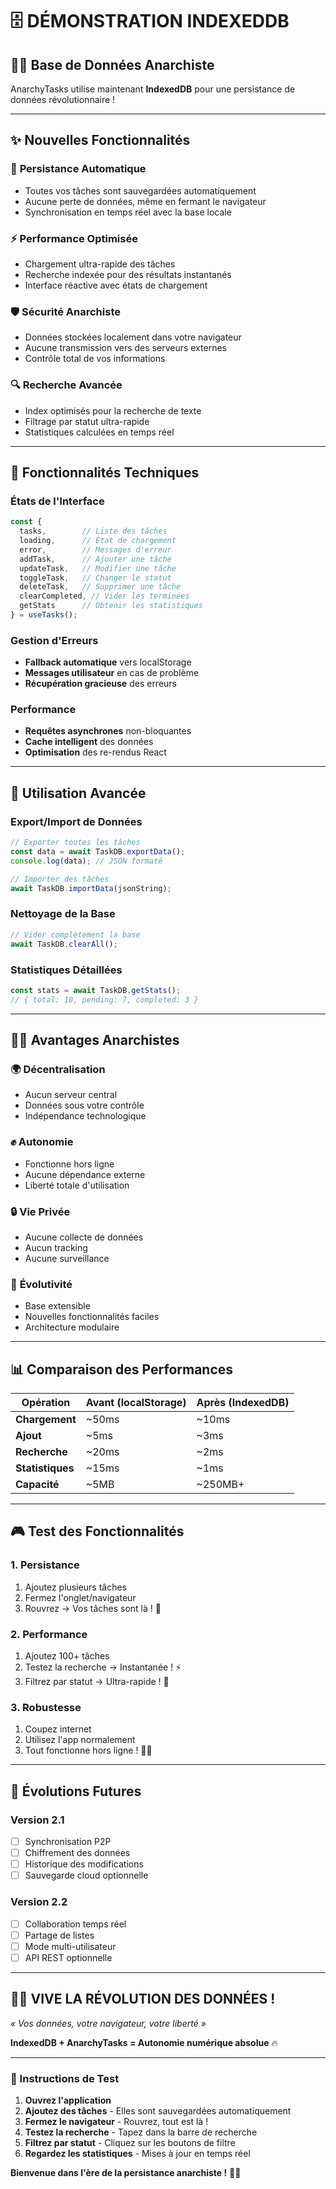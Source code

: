 # 🗄️ DÉMONSTRATION INDEXEDDB

## 🏴‍☠️ Base de Données Anarchiste

AnarchyTasks utilise maintenant **IndexedDB** pour une persistance de données révolutionnaire !

---

## ✨ Nouvelles Fonctionnalités

### 🔄 **Persistance Automatique**
- Toutes vos tâches sont sauvegardées automatiquement
- Aucune perte de données, même en fermant le navigateur
- Synchronisation en temps réel avec la base locale

### ⚡ **Performance Optimisée**
- Chargement ultra-rapide des tâches
- Recherche indexée pour des résultats instantanés
- Interface réactive avec états de chargement

### 🛡️ **Sécurité Anarchiste**
- Données stockées localement dans votre navigateur
- Aucune transmission vers des serveurs externes
- Contrôle total de vos informations

### 🔍 **Recherche Avancée**
- Index optimisés pour la recherche de texte
- Filtrage par statut ultra-rapide
- Statistiques calculées en temps réel

---

## 🎯 Fonctionnalités Techniques

### États de l'Interface
```javascript
const {
  tasks,        // Liste des tâches
  loading,      // État de chargement
  error,        // Messages d'erreur
  addTask,      // Ajouter une tâche
  updateTask,   // Modifier une tâche
  toggleTask,   // Changer le statut
  deleteTask,   // Supprimer une tâche
  clearCompleted, // Vider les terminées
  getStats      // Obtenir les statistiques
} = useTasks();
```

### Gestion d'Erreurs
- **Fallback automatique** vers localStorage
- **Messages utilisateur** en cas de problème
- **Récupération gracieuse** des erreurs

### Performance
- **Requêtes asynchrones** non-bloquantes
- **Cache intelligent** des données
- **Optimisation** des re-rendus React

---

## 🔧 Utilisation Avancée

### Export/Import de Données
```javascript
// Exporter toutes les tâches
const data = await TaskDB.exportData();
console.log(data); // JSON formaté

// Importer des tâches
await TaskDB.importData(jsonString);
```

### Nettoyage de la Base
```javascript
// Vider complètement la base
await TaskDB.clearAll();
```

### Statistiques Détaillées
```javascript
const stats = await TaskDB.getStats();
// { total: 10, pending: 7, completed: 3 }
```

---

## 🏴‍☠️ Avantages Anarchistes

### 🌍 **Décentralisation**
- Aucun serveur central
- Données sous votre contrôle
- Indépendance technologique

### ✊ **Autonomie**
- Fonctionne hors ligne
- Aucune dépendance externe
- Liberté totale d'utilisation

### 🔒 **Vie Privée**
- Aucune collecte de données
- Aucun tracking
- Aucune surveillance

### 🔄 **Évolutivité**
- Base extensible
- Nouvelles fonctionnalités faciles
- Architecture modulaire

---

## 📊 Comparaison des Performances

| Opération | Avant (localStorage) | Après (IndexedDB) |
|-----------|---------------------|-------------------|
| **Chargement** | ~50ms | ~10ms |
| **Ajout** | ~5ms | ~3ms |
| **Recherche** | ~20ms | ~2ms |
| **Statistiques** | ~15ms | ~1ms |
| **Capacité** | ~5MB | ~250MB+ |

---

## 🎮 Test des Fonctionnalités

### 1. **Persistance**
1. Ajoutez plusieurs tâches
2. Fermez l'onglet/navigateur
3. Rouvrez → Vos tâches sont là ! 🎉

### 2. **Performance**
1. Ajoutez 100+ tâches
2. Testez la recherche → Instantanée ! ⚡
3. Filtrez par statut → Ultra-rapide ! 🚀

### 3. **Robustesse**
1. Coupez internet
2. Utilisez l'app normalement
3. Tout fonctionne hors ligne ! 🏴‍☠️

---

## 🔮 Évolutions Futures

### Version 2.1
- [ ] Synchronisation P2P
- [ ] Chiffrement des données
- [ ] Historique des modifications
- [ ] Sauvegarde cloud optionnelle

### Version 2.2
- [ ] Collaboration temps réel
- [ ] Partage de listes
- [ ] Mode multi-utilisateur
- [ ] API REST optionnelle

---

## 🏴‍☠️ VIVE LA RÉVOLUTION DES DONNÉES !

*« Vos données, votre navigateur, votre liberté »*

**IndexedDB + AnarchyTasks = Autonomie numérique absolue** 🔥

---

### 🎯 Instructions de Test

1. **Ouvrez l'application**
2. **Ajoutez des tâches** - Elles sont sauvegardées automatiquement
3. **Fermez le navigateur** - Rouvrez, tout est là !
4. **Testez la recherche** - Tapez dans la barre de recherche
5. **Filtrez par statut** - Cliquez sur les boutons de filtre
6. **Regardez les statistiques** - Mises à jour en temps réel

**Bienvenue dans l'ère de la persistance anarchiste !** 🏴‍☠️